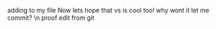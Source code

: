 ﻿adding to my file
Now lets hope that vs is cool too!
why wont it let me commit? \n proof
edit from git
